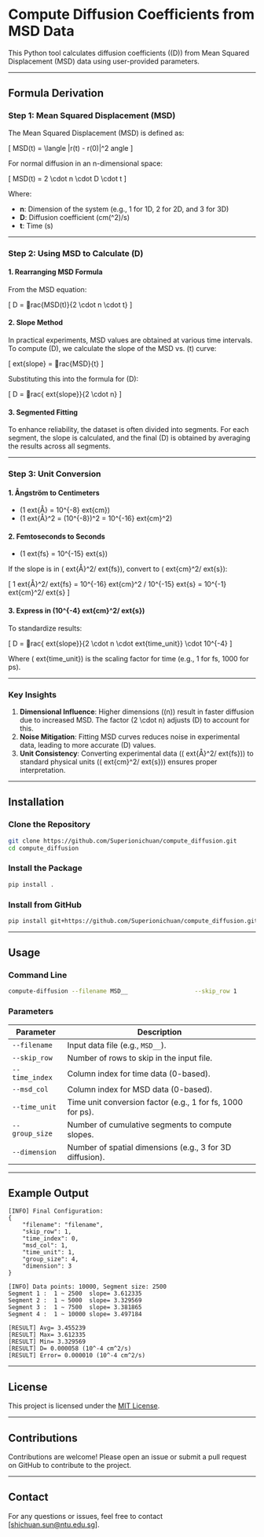 # Compute Diffusion Coefficients from MSD Data

This Python tool calculates diffusion coefficients (\(D\)) from Mean Squared Displacement (MSD) data using user-provided parameters.

---

## Formula Derivation

### Step 1: Mean Squared Displacement (MSD)
The Mean Squared Displacement (MSD) is defined as:

\[
MSD(t) = \langle |r(t) - r(0)|^2 angle
\]

For normal diffusion in an n-dimensional space:

\[
MSD(t) = 2 \cdot n \cdot D \cdot t
\]

Where:
- **n**: Dimension of the system (e.g., 1 for 1D, 2 for 2D, and 3 for 3D)
- **D**: Diffusion coefficient (cm\(^2\)/s)
- **t**: Time (s)

---

### Step 2: Using MSD to Calculate \(D\)

#### 1. **Rearranging MSD Formula**

From the MSD equation:

\[
D = rac{MSD(t)}{2 \cdot n \cdot t}
\]

#### 2. **Slope Method**

In practical experiments, MSD values are obtained at various time intervals. To compute \(D\), we calculate the slope of the MSD vs. \(t\) curve:

\[
	ext{slope} = rac{MSD}{t}
\]

Substituting this into the formula for \(D\):

\[
D = rac{	ext{slope}}{2 \cdot n}
\]

#### 3. **Segmented Fitting**

To enhance reliability, the dataset is often divided into segments. For each segment, the slope is calculated, and the final \(D\) is obtained by averaging the results across all segments.

---

### Step 3: Unit Conversion

#### 1. **Ångström to Centimeters**

- \(1 	ext{Å} = 10^{-8} 	ext{cm}\)
- \(1 	ext{Å}^2 = (10^{-8})^2 = 10^{-16} 	ext{cm}^2\)

#### 2. **Femtoseconds to Seconds**

- \(1 	ext{fs} = 10^{-15} 	ext{s}\)

If the slope is in \(	ext{Å}^2/	ext{fs}\), convert to \(	ext{cm}^2/	ext{s}\):

\[
1 	ext{Å}^2/	ext{fs} = 10^{-16} 	ext{cm}^2 / 10^{-15} 	ext{s} = 10^{-1} 	ext{cm}^2/	ext{s}
\]

#### 3. **Express in \(10^{-4} 	ext{cm}^2/	ext{s}\)**

To standardize results:

\[
D = rac{	ext{slope}}{2 \cdot n \cdot 	ext{time\_unit}} \cdot 10^{-4}
\]

Where \(	ext{time\_unit}\) is the scaling factor for time (e.g., 1 for fs, 1000 for ps).

---

### Key Insights

1. **Dimensional Influence**: Higher dimensions (\(n\)) result in faster diffusion due to increased MSD. The factor \(2 \cdot n\) adjusts \(D\) to account for this.
2. **Noise Mitigation**: Fitting MSD curves reduces noise in experimental data, leading to more accurate \(D\) values.
3. **Unit Consistency**: Converting experimental data (\(	ext{Å}^2/	ext{fs}\)) to standard physical units (\(	ext{cm}^2/	ext{s}\)) ensures proper interpretation.

---

## Installation

### Clone the Repository
```bash
git clone https://github.com/Superionichuan/compute_diffusion.git
cd compute_diffusion
```

### Install the Package
```bash
pip install .
```

### Install from GitHub
```bash
pip install git+https://github.com/Superionichuan/compute_diffusion.git
```

---

## Usage

### Command Line
```bash
compute-diffusion --filename MSD__                   --skip_row 1                   --time_index 0                   --msd_col 1                   --time_unit 1                   --group_size 4                   --dimension 3
```

### Parameters
| Parameter      | Description                                           |
|----------------|-------------------------------------------------------|
| `--filename`   | Input data file (e.g., `MSD__`).                      |
| `--skip_row`   | Number of rows to skip in the input file.             |
| `--time_index` | Column index for time data (0-based).                 |
| `--msd_col`    | Column index for MSD data (0-based).                  |
| `--time_unit`  | Time unit conversion factor (e.g., 1 for fs, 1000 for ps). |
| `--group_size` | Number of cumulative segments to compute slopes.      |
| `--dimension`  | Number of spatial dimensions (e.g., 3 for 3D diffusion). |

---

## Example Output

```text
[INFO] Final Configuration:
{
    "filename": "filename",
    "skip_row": 1,
    "time_index": 0,
    "msd_col": 1,
    "time_unit": 1,
    "group_size": 4,
    "dimension": 3
}

[INFO] Data points: 10000, Segment size: 2500
Segment 1 :  1 ~ 2500  slope= 3.612335
Segment 2 :  1 ~ 5000  slope= 3.329569
Segment 3 :  1 ~ 7500  slope= 3.381865
Segment 4 :  1 ~ 10000 slope= 3.497184

[RESULT] Avg= 3.455239
[RESULT] Max= 3.612335
[RESULT] Min= 3.329569
[RESULT] D= 0.000058 (10^-4 cm^2/s)
[RESULT] Error= 0.000010 (10^-4 cm^2/s)
```

---

## License

This project is licensed under the [MIT License](LICENSE).

---

## Contributions

Contributions are welcome! Please open an issue or submit a pull request on GitHub to contribute to the project.

---

## Contact

For any questions or issues, feel free to contact [shichuan.sun@ntu.edu.sg].
